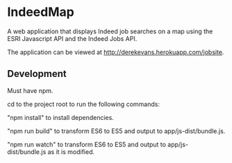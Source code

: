 # IndeedMap
A web application that displays Indeed job searches on a map using the ESRI Javascript API and the Indeed Jobs API.

The application can be viewed at http://derekevans.herokuapp.com/jobsite.

## Development
Must have npm. 

cd to the project root to run the following commands:

"npm install" to install dependencies.

"npm run build" to transform ES6 to ES5 and output to app/js-dist/bundle.js.

"npm run watch" to transform ES6 to ES5 and output to app/js-dist/bundle.js as it is modified.


